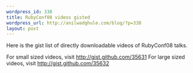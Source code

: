```yaml
--- 
wordpress_id: 338
title: RubyConf08 videos gisted
wordpress_url: http://anilwadghule.com/blog/?p=338
layout: post
---
```

Here is the gist list of directly downloadable videos of RubyConf08 talks.

For small sized videos, visit <a href="http://gist.github.com/35631">http://gist.github.com/35631</a>
For large sized videos, visit <a href="http://gist.github.com/35632">http://gist.github.com/35632</a>
